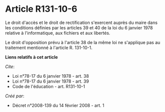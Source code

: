 # Article R131-10-6

Le droit d'accès et le droit de rectification s'exercent auprès du maire dans les conditions définies par les articles 39 et
40 de la loi du 6 janvier 1978 relative à l'informatique, aux fichiers et aux libertés. 

Le droit d'opposition prévu à l'article 38 de la même loi ne s'applique pas au traitement mentionné à l'article R. 131-10-1.

**Liens relatifs à cet article**

_Cite_:

  - Loi n°78-17 du 6 janvier 1978 - art. 38
  - Loi n°78-17 du 6 janvier 1978 - art. 39
  - Code de l'éducation - art. R131-10-1

_Créé par_:

  - Décret n°2008-139 du 14 février 2008 - art. 1
